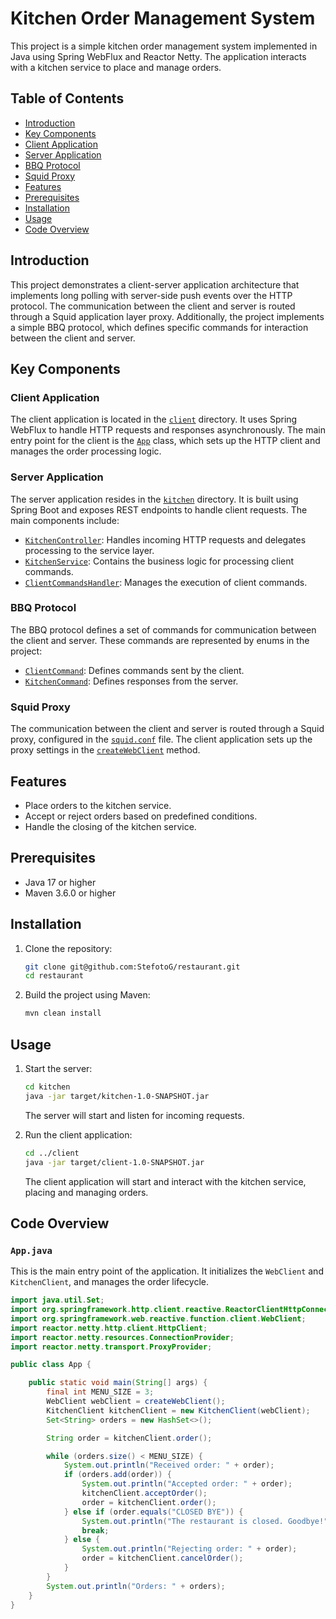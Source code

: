 # Kitchen Order Management System

This project is a simple kitchen order management system implemented in Java using Spring WebFlux and Reactor Netty. The application interacts with a kitchen service to place and manage orders.

## Table of Contents

- [Introduction](#introduction)
- [Key Components](#key-components)
- [Client Application](#client-application)
- [Server Application](#server-application)
- [BBQ Protocol](#bbq-protocol)
- [Squid Proxy](#squid-proxy)
- [Features](#features)
- [Prerequisites](#prerequisites)
- [Installation](#installation)
- [Usage](#usage)
- [Code Overview](#code-overview)

## Introduction

This project demonstrates a client-server application architecture that implements long polling with server-side push events over the HTTP protocol. The communication between the client and server is routed through a Squid application layer proxy. Additionally, the project implements a simple BBQ protocol, which defines specific commands for interaction between the client and server.

## Key Components

### Client Application

The client application is located in the [`client`](client) directory. It uses Spring WebFlux to handle HTTP requests and responses asynchronously. The main entry point for the client is the [`App`](client\src\main\java\com\example\App.java) class, which sets up the HTTP client and manages the order processing logic.

### Server Application

The server application resides in the [`kitchen`](kitchen) directory. It is built using Spring Boot and exposes REST endpoints to handle client requests. The main components include:

- [`KitchenController`](kitchen\src\main\java\com\example\kitchen\controllers\KitchenController.java): Handles incoming HTTP requests and delegates processing to the service layer.
- [`KitchenService`](kitchen\src\main\java\com\example\kitchen\services\KitchenService.java): Contains the business logic for processing client commands.
- [`ClientCommandsHandler`](kitchen\src\main\java\com\example\kitchen\handlers\ClientCommandsHandler.java): Manages the execution of client commands.

### BBQ Protocol

The BBQ protocol defines a set of commands for communication between the client and server. These commands are represented by enums in the project:

- [`ClientCommand`](kitchen\src\main\java\com\example\kitchen\dtos\requests\ClientCommand.java): Defines commands sent by the client.
- [`KitchenCommand`](kitchen\src\main\java\com\example\kitchen\dtos\requests\KitchenRequest.java): Defines responses from the server.

### Squid Proxy

The communication between the client and server is routed through a Squid proxy, configured in the [`squid.conf`](squid.conf) file. The client application sets up the proxy settings in the [`createWebClient`](client\src\main\java\com\example\App.java) method.

## Features

- Place orders to the kitchen service.
- Accept or reject orders based on predefined conditions.
- Handle the closing of the kitchen service.

## Prerequisites

- Java 17 or higher
- Maven 3.6.0 or higher

## Installation

1. Clone the repository:

   ```sh
   git clone git@github.com:StefotoG/restaurant.git
   cd restaurant
   ```

2. Build the project using Maven:
   ```sh
   mvn clean install
   ```

## Usage

1.  Start the server:

    ```sh
    cd kitchen
    java -jar target/kitchen-1.0-SNAPSHOT.jar

    ```

    The server will start and listen for incoming requests.

2.  Run the client application:

    ```sh
    cd ../client
    java -jar target/client-1.0-SNAPSHOT.jar
    ```

    The client application will start and interact with the kitchen service, placing and managing orders.

## Code Overview

### `App.java`

This is the main entry point of the application. It initializes the `WebClient` and `KitchenClient`, and manages the order lifecycle.

```java
import java.util.Set;
import org.springframework.http.client.reactive.ReactorClientHttpConnector;
import org.springframework.web.reactive.function.client.WebClient;
import reactor.netty.http.client.HttpClient;
import reactor.netty.resources.ConnectionProvider;
import reactor.netty.transport.ProxyProvider;

public class App {

    public static void main(String[] args) {
        final int MENU_SIZE = 3;
        WebClient webClient = createWebClient();
        KitchenClient kitchenClient = new KitchenClient(webClient);
        Set<String> orders = new HashSet<>();

        String order = kitchenClient.order();

        while (orders.size() < MENU_SIZE) {
            System.out.println("Received order: " + order);
            if (orders.add(order)) {
                System.out.println("Accepted order: " + order);
                kitchenClient.acceptOrder();
                order = kitchenClient.order();
            } else if (order.equals("CLOSED BYE")) {
                System.out.println("The restaurant is closed. Goodbye!");
                break;
            } else {
                System.out.println("Rejecting order: " + order);
                order = kitchenClient.cancelOrder();
            }
        }
        System.out.println("Orders: " + orders);
    }
}
```
